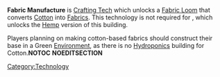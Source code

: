 **Fabric Manufacture** is [Crafting Tech](Crafting_Tech.md "wikilink")
which unlocks a [Fabric Loom](Fabric_Looms.md "wikilink") that converts
[Cotton](Cotton.md "wikilink") into [Fabrics](Fabrics.md "wikilink"). This
technology is not required for [](Hemp-Based_Fabric_(Tech).md), which unlocks the
[Hemp](Hemp.md "wikilink") version of this building.

Players planning on making cotton-based fabrics should construct their
base in a Green [Environment](Environment.md "wikilink"), as there is no
[Hydroponics](Hydroponics.md "wikilink") building for Cotton.__NOTOC__
__NOEDITSECTION__

[Category:Technology](Category:Technology "wikilink")
